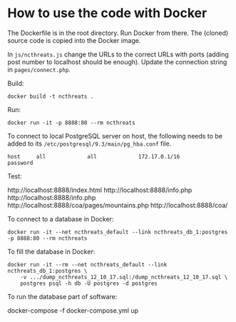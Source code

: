 # How to use the code with Docker

The Dockerfile is in the root directory. Run Docker from there.
The (cloned) source code is copied into the Docker image.

In `js/ncthreats.js` change the URLs to the correct URLs with ports
(adding post number to localhost should be enough).
Update the connection string in `pages/connect.php`.

Build:

```
docker build -t ncthreats .
```

Run:

```
docker run -it -p 8888:80 --rm ncthreats
```

To connect to local PostgreSQL server on host, the following needs to be added to its
`/etc/postgresql/9.3/main/pg_hba.conf` file.

```
host     all             all             172.17.0.1/16           password
````

Test:

http://localhost:8888/index.html
http://localhost:8888/info.php
http://localhost:8888/info.php
http://localhost:8888/coa/pages/mountains.php
http://localhost:8888/coa/

To connect to a database in Docker:

```
docker run -it --net ncthreats_default --link ncthreats_db_1:postgres -p 8888:80 --rm ncthreats
```

To fill the database in Docker:

```
docker run -it --rm --net ncthreats_default --link ncthreats_db_1:postgres \
    -v .../dump_ncthreats_12_10_17.sql:/dump_ncthreats_12_10_17.sql \
    postgres psql -h db -U postgres -d postgres
```

To run the database part of software:

docker-compose -f docker-compose.yml up
